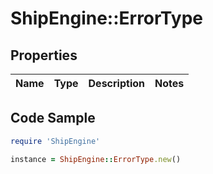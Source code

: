 # ShipEngine::ErrorType

## Properties

Name | Type | Description | Notes
------------ | ------------- | ------------- | -------------

## Code Sample

```ruby
require 'ShipEngine'

instance = ShipEngine::ErrorType.new()
```


